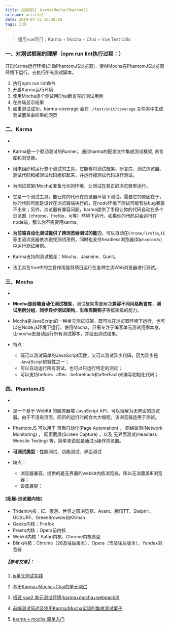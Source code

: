 ```yaml
---
title: 前端测试：Karma+Mocha+PhantomJS
urlname: article1
date: 2019-07-22 16:50:18
tags: 工具
---
```


> 适用vue项目：Karma + Mocha + Chai + Vue Test Utils
>

### 一、对测试框架的理解（npm run lint执行过程：）

开启Karma运行环境(启动PhantomJS浏览器)，使得Mocha在PhantomJS浏览器环境下运行，去执行所有测试脚本。

1. 执行npm run lint命令
2. 开启Karma运行环境
3. 使用Mocha逐个测试用Chai断言写的测试用例
4. 在终端显示结果 
5. 如果测试成功，karma-coverage 会在 `./test/unit/coverage` 文件夹中生成测试覆盖率结果的网页

### 二、Karma

- [官网]: http://karma-runner.github.io/latest/index.html

- Karma是一个驱动测试的Runner。通过karma的配置文件集成测试框架, 断言库和浏览器。

- 用来组织和运行整个测试的工具，它能够将测试框架、断言库、测试浏览器、测试代码和被测试代码组织起来，并运行被测试代码进行测试。

- 为测试框架(Mocha)准备允许的环境，让测试在真正的浏览器里运行。

- 它是一个测试工具，能让你的代码在浏览器环境下测试。需要它的原因在于，你的代码可能是设计在浏览器端执行的，在node环境下测试可能有些bug暴露不出来；另外，浏览器有兼容问题，karma提供了手段让你的代码自动在多个浏览器（chrome，firefox，ie等）环境下运行。如果你的代码只会运行在node端，那么你不需要用karma。

- **为前端自动化测试提供了跨浏览器测试的能力**，可以自动在`Chrome`,`Firefox`,`IE`等主流浏览器依次跑完测试用例，同时也支持headless浏览器(如`phantomJs`)中运行测试用例。

- Karma支持的测试框架：Mocha、Jasmine、Qunit。

- 该工具在Vue中的主要作用是将项目运行在各种主流Web浏览器进行测试。

### 三、Mocha

- [官网]: https://mochajs.org/

- **Mocha是前端自动化测试框架**，测试框架需要解决**兼容不同风格断言库**，**测试用例分组**，**同步异步测试架构**，**生命周期钩子**等框架级的能力。

- Mocha是JavaScript的一种单元测试框架。既可以在浏览器环境下运行，也可以在Node.js环境下运行。使用Mocha，只需专注于编写单元测试用例本身，让mocha去自动运行所有测试脚本，并给出测试结果。

- 特点：

  - 既可以测试简单的JavaScript函数，又可以测试异步代码，因为异步是JavaScript的特性之一；
  - 可以自动运行所有测试，也可以只运行特定的测试；
  - 可以支持before、after、beforeEach和afterEach来编写初始化代码；

### 四、PhantomJS

- [官网]: https://phantomjs.org/

- 是一个基于 WebKit 的服务器端 JavaScript API，可以理解为无界面的浏览器。由于不渲染页面，网页的运行时间会大大缩短，该浏览器适用于测试。

- PhantomJS 可以用于 页面自动化(Page Automation) ， 网络监测(Network Monitoring) ， 网页截屏(Screen Capture) ，以及 无界面测试(Headless Website Testing) 等，简单来说就是通过js操作浏览器。

- **可测试类型**：性能测试、功能测试、界面测试

- 缺点：

  - 浏览器兼容。提供的是无界面的webkit内核浏览器，所以无法覆盖IE浏览器；
  - 设备兼容；



#### [拓展-浏览器内核]

- Trident内核：IE、傲游、世界之窗浏览器、Avant、腾讯TT、Sleipnir、GOSURF、GreenBrowser和KKman
- Gecko内核：Firefox
- Presto内核：Opera前内核
- Webkit内核：Safari内核、Chrome内核原型
- Blink内核：Chrome（28及往后版本）、Opera（15及往后版本）、Yandex浏览器

##### 【参考文章】：

1. [js单元测试实践](https://myronliu.com/2016/08/10/%E5%89%8D%E7%AB%AF%E5%B7%A5%E5%85%B7/javascript_unit/)

2. [基于Karma+Mocha+Chai的单元测试](https://blog.51cto.com/13869008/2175983)

3. [搭建 vue2 单元测试环境(karma+mocha+webpack3)](https://www.cnblogs.com/nxmin/p/9077187.html)

4. [前端测试简述及使用Karma/Mocha实现的集成测试栗子](https://blog.csdn.net/weixin_33805992/article/details/87988573)

5. [karma + mocha 简单入门](https://my.oschina.net/u/2510955/blog/910161)

    

